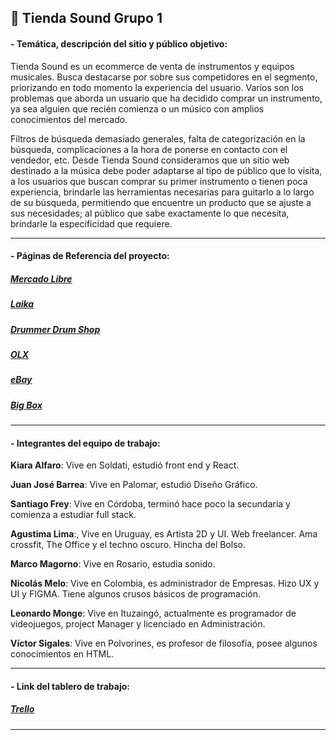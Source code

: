 ## :guitar:   Tienda Sound Grupo 1

#### - Temática, descripción del sitio y público objetivo:

Tienda Sound es un ecommerce de venta de instrumentos y equipos musicales. Busca destacarse por sobre sus competidores en el segmento, priorizando en todo momento la experiencia del usuario. Varios son los problemas que aborda un usuario que ha decidido comprar un instrumento, ya sea alguien que recién comienza o un músico con amplios conocimientos del mercado. 

Filtros de búsqueda demasiado generales, falta de categorización en la búsqueda, complicaciones a la hora de ponerse en contacto con el vendedor, etc. Desde Tienda Sound consideramos que un sitio web destinado a la música debe poder adaptarse al tipo de público que lo visita, a los usuarios que buscan comprar su primer instrumento o tienen poca experiencia, brindarle las herramientas necesarias para guitarlo a lo largo de su búsqueda, permitiendo que encuentre un producto que se ajuste a sus necesidades; al público que sabe exactamente lo que necesita, brindarle la especificidad que requiere.

------------



#### - Páginas de Referencia del proyecto:

##### [Mercado Libre](https://www.mercadolibre.com.ar/ "Mercado Libre")
##### [Laika](https://laika.com.co/ "Laika")
##### [Drummer Drum Shop](https://www.drummerdrumshop.com/ "Drummer Drum Shop")
##### [OLX](https://www.olx.com.ar/ "OLX")
##### [eBay](https://www.ebay.com/ "eBay")
##### [Big Box](https://www.bigbox.com.ar/ "Big Box")

------------



#### - Integrantes del equipo de trabajo:

**Kiara Alfaro**: Vive en Soldati, estudió front end y React. 

**Juan José Barrea**: Vive en Palomar, estudió Diseño Gráfico. 

**Santiago Frey**: Vive en Córdoba, terminó hace poco la secundaria y comienza a estudiar full stack.

**Agustima Lima**:, Vive en Uruguay, es Artista 2D y UI. Web freelancer. Ama crossfit, The Office y el techno oscuro. Hincha del Bolso. 

**Marco Magorno**: Vive en Rosario, estudia sonido. 

**Nicolás Melo**: Vive en Colombia, es administrador de Empresas. Hizo UX y UI y FIGMA. Tiene algunos crusos básicos de programación. 

**Leonardo Monge**: Vive en Ituzaingó, actualmente es programador de videojuegos, project Manager y licenciado en Administración. 

**Víctor Sigales**:  Vive en Polvorines, es profesor de filosofía, posee algunos conocimientos en HTML.

------------



#### - Link del tablero de trabajo:
##### [Trello](https://trello.com/b/Tp5EzCRZ/tienda-sound-music-future "Trello")

------------




